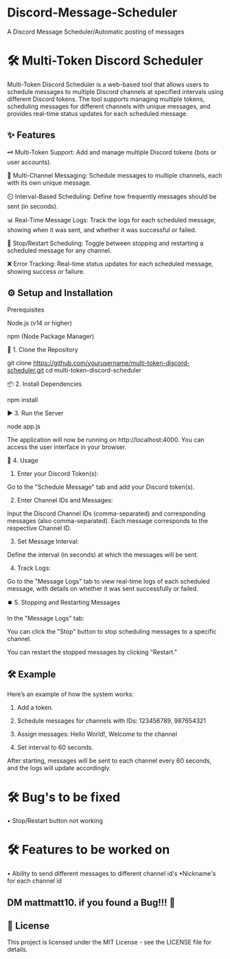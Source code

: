 # Discord-Message-Scheduler
A Discord Message Scheduler/Automatic posting of messages


# 🛠 Multi-Token Discord Scheduler

Multi-Token Discord Scheduler is a web-based tool that allows users to schedule messages to multiple Discord channels at specified intervals using different Discord tokens. The tool supports managing multiple tokens, scheduling messages for different channels with unique messages, and provides real-time status updates for each scheduled message.

## ✨ Features

🗝️ Multi-Token Support: Add and manage multiple Discord tokens (bots or user accounts).

📢 Multi-Channel Messaging: Schedule messages to multiple channels, each with its own unique message.

⏲️ Interval-Based Scheduling: Define how frequently messages should be sent (in seconds).

📊 Real-Time Message Logs: Track the logs for each scheduled message, showing when it was sent, and whether it was successful or failed.

🔁 Stop/Restart Scheduling: Toggle between stopping and restarting a scheduled message for any channel.

❌ Error Tracking: Real-time status updates for each scheduled message, showing success or failure.


## ⚙️ Setup and Installation

Prerequisites

Node.js (v14 or higher)

npm (Node Package Manager)


🚀 1. Clone the Repository

git clone https://github.com/yourusername/multi-token-discord-scheduler.git
cd multi-token-discord-scheduler

📦 2. Install Dependencies

npm install

▶️ 3. Run the Server

node app.js

The application will now be running on http://localhost:4000. You can access the user interface in your browser.

📝 4. Usage

1. Enter your Discord Token(s):

Go to the "Schedule Message" tab and add your Discord token(s).



2. Enter Channel IDs and Messages:

Input the Discord Channel IDs (comma-separated) and corresponding messages (also comma-separated). Each message corresponds to the respective Channel ID.



3. Set Message Interval:

Define the interval (in seconds) at which the messages will be sent.



4. Track Logs:

Go to the "Message Logs" tab to view real-time logs of each scheduled message, with details on whether it was sent successfully or failed.




⏹️ 5. Stopping and Restarting Messages

In the "Message Logs" tab:

You can click the "Stop" button to stop scheduling messages to a specific channel.

You can restart the stopped messages by clicking "Restart."


## 🛠 Example

Here’s an example of how the system works:

1. Add a token.


2. Schedule messages for channels with IDs: 123456789, 987654321


3. Assign messages: Hello World!, Welcome to the channel


4. Set interval to 60 seconds.



After starting, messages will be sent to each channel every 60 seconds, and the logs will update accordingly.

# 🛠️ Bug's to be fixed

• Stop/Restart button not working

# 🛠️ Features to be worked on

• Ability to send different messages to different channel id's
•Nickname's for each channel id

## DM mattmatt10. if you found a Bug!!! 🐛 

## 📜 License

This project is licensed under the MIT License - see the LICENSE file for details.
